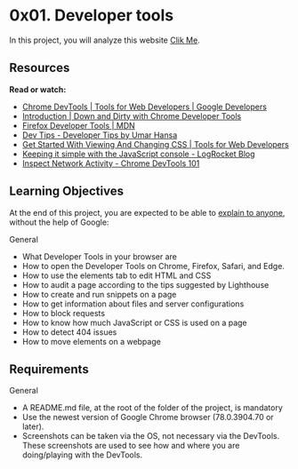 # 0x01. Developer tools

In this project, you will analyze this website [Clik Me](https://dev-tools.hbtn.info/).
## Resources
**Read or watch:**

- [Chrome DevTools | Tools for Web Developers | Google Developers](https://intranet.hbtn.io/rltoken/82GJvQ5DlwfcYRNuHWOGFA)
- [Introduction | Down and Dirty with Chrome Developer Tools](https://intranet.hbtn.io/rltoken/vNCYSZZ_A7JZ6F3Nv91KxA)
- [Firefox Developer Tools | MDN](https://intranet.hbtn.io/rltoken/zZQbDVkJ3zeeaM-3zTf8Dw)
- [Dev Tips - Developer Tips by Umar Hansa](https://intranet.hbtn.io/rltoken/soaR8Gq7OL4w48rZe2bakQ)
- [Get Started With Viewing And Changing CSS | Tools for Web Developers](https://intranet.hbtn.io/rltoken/RA0zyadwvl6OmoVYMDp-3Q)
- [Keeping it simple with the JavaScript console - LogRocket Blog](https://intranet.hbtn.io/rltoken/ePHot6ZwOgXG6Cynq3E_-g)
- [Inspect Network Activity - Chrome DevTools 101](https://intranet.hbtn.io/rltoken/hv47k9yKKsyoG2AEL73Ajw)

## Learning Objectives
At the end of this project, you are expected to be able to [explain to anyone](https://intranet.hbtn.io/rltoken/PUFTV0Q9cIIHWBw5WqcRCw), without the help of Google:

General
- What Developer Tools in your browser are
- How to open the Developer Tools on Chrome, Firefox, Safari, and Edge.
- How to use the elements tab to edit HTML and CSS
- How to audit a page according to the tips suggested by Lighthouse
- How to create and run snippets on a page
- How to get information about files and server configurations
- How to block requests
- How to know how much JavaScript or CSS is used on a page
- How to detect 404 issues
- How to move elements on a webpage

## Requirements
General
- A README.md file, at the root of the folder of the project, is mandatory
- Use the newest version of Google Chrome browser (78.0.3904.70 or later).
- Screenshots can be taken via the OS, not necessary via the DevTools. These screenshots are used to see how and where you are doing/playing with the DevTools.